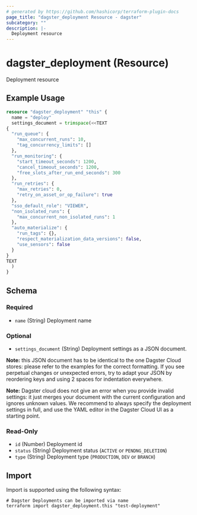 ```yaml
---
# generated by https://github.com/hashicorp/terraform-plugin-docs
page_title: "dagster_deployment Resource - dagster"
subcategory: ""
description: |-
  Deployment resource
---
```


# dagster_deployment (Resource)

Deployment resource

## Example Usage

```terraform
resource "dagster_deployment" "this" {
  name = "deploy"
  settings_document = trimspace(<<TEXT
{
  "run_queue": {
    "max_concurrent_runs": 10,
    "tag_concurrency_limits": []
  },
  "run_monitoring": {
    "start_timeout_seconds": 1200,
    "cancel_timeout_seconds": 1200,
    "free_slots_after_run_end_seconds": 300
  },
  "run_retries": {
    "max_retries": 0,
    "retry_on_asset_or_op_failure": true
  },
  "sso_default_role": "VIEWER",
  "non_isolated_runs": {
    "max_concurrent_non_isolated_runs": 1
  },
  "auto_materialize": {
    "run_tags": {},
    "respect_materialization_data_versions": false,
    "use_sensors": false
  }
}
TEXT
  )
}
```

<!-- schema generated by tfplugindocs -->
## Schema

### Required

- `name` (String) Deployment name

### Optional

- `settings_document` (String) Deployment settings as a JSON document.

**Note:** this JSON document has to be identical to the one Dagster Cloud stores: please refer to the examples for the correct formatting. If you see perpetual changes or unexpected errors, try to adapt your JSON by reordering keys and using 2 spaces for indentation everywhere.

**Note:** Dagster cloud does not give an error when you provide invalid settings: it just merges
your document with the current configuration and ignores unknown values. We recommend to always
specify the deployment settings in full, and use the YAML editor in the Dagster Cloud UI as a
starting point.

### Read-Only

- `id` (Number) Deployment id
- `status` (String) Deployment status (`ACTIVE` or `PENDNG_DELETION`)
- `type` (String) Deployment type (`PRODUCTION`, `DEV` or `BRANCH`)

## Import

Import is supported using the following syntax:

```shell
# Dagster Deployments can be imported via name
terraform import dagster_deployment.this "test-deployment"
```
